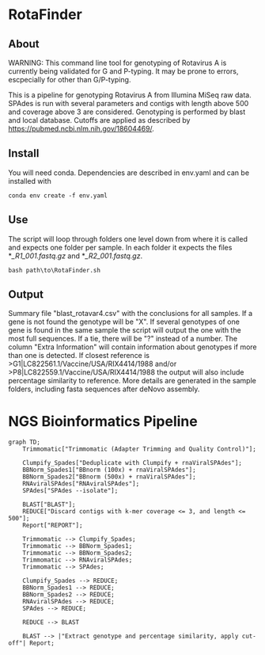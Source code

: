 # RotaFinder
## About
WARNING: This command line tool for genotyping of Rotavirus A is currently being validated for G and P-typing. It may be prone to errors, escpecially for other than G/P-typing.

This is a pipeline for genotyping Rotavirus A from Illumina MiSeq raw data. SPAdes is run with several parameters and contigs with length above 500 and coverage above 3 are considered. Genotyping is performed by blast and local database. Cutoffs are applied as described by https://pubmed.ncbi.nlm.nih.gov/18604469/. 

## Install

You will need conda. Dependencies are described in env.yaml and can be installed with 

```
conda env create -f env.yaml
```


## Use

The script will loop through folders one level down from where it is called and expects one folder per sample. In each folder it expects the files **_R1_001.fastq.gz* and **_R2_001.fastq.gz*.

```
bash path\to\RotaFinder.sh
```

## Output

Summary file "blast_rotavar4.csv" with the conclusions for all samples. If a gene is not found the genotype will be "X". If several genotypes of one gene is found in the same sample the script will output the one with the most full sequences. If a tie, there will be "?" instead of a number. The column "Extra Information" will contain information about genotypes if more than one is detected. If closest reference is >G1|LC822561.1/Vaccine/USA/RIX4414/1988 and/or >P8|LC822559.1/Vaccine/USA/RIX4414/1988 the output will also include percentage similarity to reference. More details are generated in the sample folders, including fasta sequences after deNovo assembly. 

# NGS Bioinformatics Pipeline


```mermaid
graph TD;
    Trimmomatic["Trimmomatic (Adapter Trimming and Quality Control)"];

    Clumpify_Spades["Deduplicate with Clumpify + rnaViralSPAdes"];
    BBNorm_Spades1["BBnorm (100x) + rnaViralSPAdes"];
    BBNorm_Spades2["BBnorm (500x) + rnaViralSPAdes"];
    RNAviralSPAdes["RNAviralSPAdes"];
    SPAdes["SPAdes --isolate"];

    BLAST["BLAST"];
    REDUCE["Discard contigs with k-mer coverage <= 3, and length <= 500"];
    Report["REPORT"];

    Trimmomatic --> Clumpify_Spades;
    Trimmomatic --> BBNorm_Spades1;
    Trimmomatic --> BBNorm_Spades2;
    Trimmomatic --> RNAviralSPAdes;
    Trimmomatic --> SPAdes;

    Clumpify_Spades --> REDUCE;
    BBNorm_Spades1 --> REDUCE;
    BBNorm_Spades2 --> REDUCE;
    RNAviralSPAdes --> REDUCE;
    SPAdes --> REDUCE;

    REDUCE --> BLAST

    BLAST --> |"Extract genotype and percentage similarity, apply cut-off"| Report;
